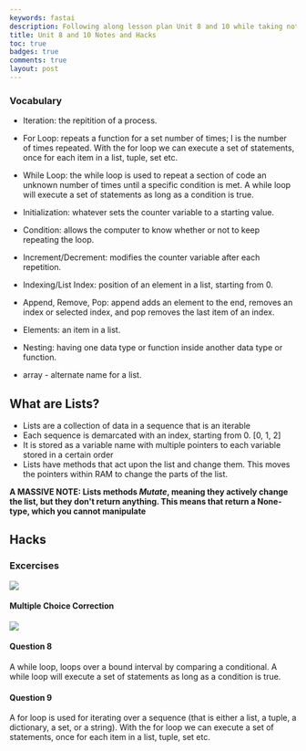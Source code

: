 ```yaml
---
keywords: fastai
description: Following along lesson plan Unit 8 and 10 while taking notes and doing the Hacks.
title: Unit 8 and 10 Notes and Hacks
toc: true 
badges: true
comments: true
layout: post
---
```


### Vocabulary

- Iteration: the repitition of a process.
- For Loop: repeats a function for a set number of times; I is the number of times repeated. With the for loop we can execute a set of statements, once for each item in a list, tuple, set etc.
- While Loop: the while loop is used to repeat a section of code an unknown number of times until a specific condition is met.  A while loop will execute a set of statements as long as a condition is true.  
- Initialization: whatever sets the counter variable to a starting value.
- Condition: allows the computer to know whether or not to keep repeating the loop.
- Increment/Decrement: modifies the counter variable after each repetition.

- Indexing/List Index: position of an element in a list, starting from 0.
- Append, Remove, Pop: append adds an element to the end, removes an index or selected index, and pop removes the last item of an index. 
- Elements: an item in a list. 
- Nesting: having one data type or function inside another data type or function.
- array - alternate name for a list.

## What are Lists?

- Lists are a collection of data in a sequence that is an iterable
- Each sequence is demarcated with an index, starting from 0. [0, 1, 2]
- It is stored as a variable name with multiple pointers to each variable stored in a certain order
- Lists have methods that act upon the list and change them. This moves the pointers within RAM to change the parts of the list.

**A MASSIVE NOTE: Lists methods *Mutate*, meaning they actively change the list, but they don't return anything. This means that return a None-type, which you cannot manipulate**


## Hacks

### Excercises

![]({{site.baseurl}}/images/8.10Hacks.jpg)

#### Multiple Choice Correction

![]({{site.baseurl}}/images/MCQ.Mistakes.jpg)

#### Question 8

A while loop, loops over a bound interval by comparing a conditional. A while loop will execute a set of statements as long as a condition is true. 

#### Question 9

A for loop is used for iterating over a sequence (that is either a list, a tuple, a dictionary, a set, or a string). With the for loop we can execute a set of statements, once for each item in a list, tuple, set etc.